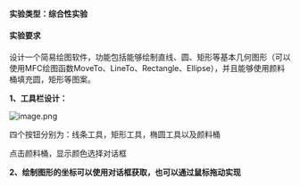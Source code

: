 #### 实验类型：综合性实验    

#### 实验要求

设计一个简易绘图软件，功能包括能够绘制直线、圆、矩形等基本几何图形（可以使用MFC绘图函数MoveTo、LineTo、Rectangle、Ellipse），并且能够使用颜料桶填充圆，矩形等图案。

**1、工具栏设计：**

![image.png](https://upload-images.jianshu.io/upload_images/4630295-74167939258b6007.png?imageMogr2/auto-orient/strip%7CimageView2/2/w/1240)

四个按钮分别为：线条工具，矩形工具，椭圆工具以及颜料桶

点击颜料桶，显示颜色选择对话框

**2、绘制图形的坐标可以使用对话框获取，也可以通过鼠标拖动实现**
